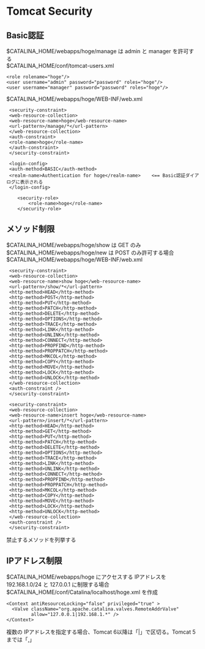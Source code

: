 # Tomcat Security

## Basic認証

$CATALINA_HOME/webapps/hoge/manage は admin と manager を許可する  
$CATALINA_HOME/conf/tomcat-users.xml  
```
<role rolename="hoge"/>
<user username="admin" password="password" roles="hoge"/>
<user username="manager" password="password" roles="hoge"/>
```

$CATALINA_HOME/webapps/hoge/WEB-INF/web.xml  
```
 <security-constraint>
 <web-resource-collection>
 <web-resource-name>hoge</web-resource-name>
 <url-pattern>/manage/*</url-pattern>
 </web-resource-collection>
 <auth-constraint>
 <role-name>hoge</role-name>
 </auth-constraint>
 </security-constraint>

 <login-config>
 <auth-method>BASIC</auth-method>
 <realm-name>Authentication for hoge</realm-name>    <== Basic認証ダイアログに表示される
 </login-config>

    <security-role>
        <role-name>hoge</role-name>
    </security-role>
```

## メソッド制限

$CATALINA_HOME/webapps/hoge/show は GET のみ  
$CATALINA_HOME/webapps/hoge/new は POST のみ許可する場合  
$CATALINA_HOME/webapps/hoge/WEB-INF/web.xml  
```
 <security-constraint>
 <web-resource-collection>
 <web-resource-name>show hoge</web-resource-name>
 <url-pattern>/show/*</url-pattern>
 <http-method>HEAD</http-method>
 <http-method>POST</http-method>
 <http-method>PUT</http-method>
 <http-method>PATCH</http-method>
 <http-method>DELETE</http-method>
 <http-method>OPTIONS</http-method>
 <http-method>TRACE</http-method>
 <http-method>LINK</http-method>
 <http-method>UNLINK</http-method>
 <http-method>CONNECT</http-method>
 <http-method>PROPFIND</http-method>
 <http-method>PROPPATCH</http-method>
 <http-method>MKCOL</http-method>
 <http-method>COPY</http-method>
 <http-method>MOVE</http-method>
 <http-method>LOCK</http-method>
 <http-method>UNLOCK</http-method>
 </web-resource-collection>
 <auth-constraint />
 </security-constraint>

 <security-constraint>
 <web-resource-collection>
 <web-resource-name>insert hoge</web-resource-name>
 <url-pattern>/insert/*</url-pattern>
 <http-method>HEAD</http-method>
 <http-method>GET</http-method>
 <http-method>PUT</http-method>
 <http-method>PATCH</http-method>
 <http-method>DELETE</http-method>
 <http-method>OPTIONS</http-method>
 <http-method>TRACE</http-method>
 <http-method>LINK</http-method>
 <http-method>UNLINK</http-method>
 <http-method>CONNECT</http-method>
 <http-method>PROPFIND</http-method>
 <http-method>PROPPATCH</http-method>
 <http-method>MKCOL</http-method>
 <http-method>COPY</http-method>
 <http-method>MOVE</http-method>
 <http-method>LOCK</http-method>
 <http-method>UNLOCK</http-method>
 </web-resource-collection>
 <auth-constraint />
 </security-constraint>
```  
禁止するメソッドを列挙する

## IPアドレス制限

$CATALINA_HOME/webapps/hoge にアクセスする IPアドレスを 192.168.1.0/24 と 127.0.0.1 に制限する場合  
$CATALINA_HOME/conf/Catalina/localhost/hoge.xml を作成  
```
<Context antiResourceLocking="false" privileged="true" >
  <Valve className="org.apache.catalina.valves.RemoteAddrValve"
         allow="127.0.0.1|192.168.1.*" />
</Context>
```  
複数の IPアドレスを指定する場合、Tomcat 6以降は「|」で区切る。Tomcat 5 までは「,」

